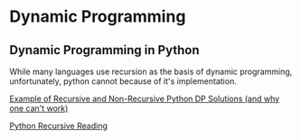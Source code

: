 # Dynamic Programming

## Dynamic Programming in Python
While many languages use recursion as the basis of dynamic programming, unfortunately, python cannot because of it's implementation. 

[Example of Recursive and Non-Recursive Python DP Solutions (and why one can't work)](https://github.com/rogue0137/practice/blob/master/leetcode_python/easy/SOLVED-maximum-subarray.py)

[Python Recursive Reading](https://realpython.com/python-thinking-recursively)